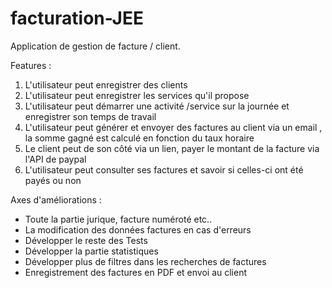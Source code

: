 # facturation-JEE

Application de gestion de facture / client.

Features :

1. L'utilisateur peut enregistrer des clients
2. L'utilisateur peut enregistrer les services qu'il propose
3. L'utilisateur peut démarrer une activité /service sur la journée et enregistrer son temps de travail
4. L'utilisateur peut générer et envoyer des factures au client via un email , la somme gagné est calculé en fonction du taux horaire
5. Le client peut de son côté via un lien, payer le montant de la facture via l'API de paypal
6. L'utilisateur peut consulter ses factures et savoir si celles-ci ont été payés ou non

Axes d'améliorations :

- Toute la partie jurique, facture numéroté etc..
- La modification des données factures en cas d'erreurs
- Développer le reste des Tests
- Développer la partie statistiques
- Développer plus de filtres dans les recherches de factures
- Enregistrement des factures en PDF et envoi au client
